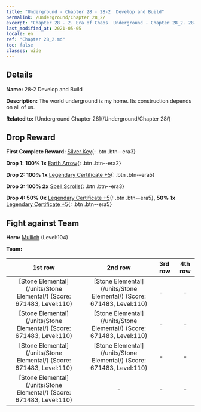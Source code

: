 ```yaml
---
title: "Underground - Chapter 28 - 28-2  Develop and Build"
permalink: /Underground/Chapter 28_2/
excerpt: "Chapter 28 - 2. Era of Chaos  Underground - Chapter 28_2. 28-2  Develop and Build"
last_modified_at: 2021-05-05
locale: en
ref: "Chapter 28_2.md"
toc: false
classes: wide
---
```


## Details

 **Name:** 28-2  Develop and Build

 **Description:**       The world underground is my home. Its construction depends on all of us.

 **Related to:** [Underground Chapter 28](/Underground/Chapter 28/)

## Drop Reward

 **First Complete Reward:** [Silver Key](/Items/con_693/){: .btn .btn--era3}

 **Drop 1:** **100% 1x** [Earth Arrow](/Items/her_464/){: .btn .btn--era2}

 **Drop 2:** **100% 1x** [Legendary Certificate +5](/Items/mat_102/){: .btn .btn--era5}

 **Drop 3:** **100% 2x** [Spell Scrolls](/Items/con_694/){: .btn .btn--era3}

 **Drop 4:** **50% 0x** [Legendary Certificate +5](/Items/mat_102/){: .btn .btn--era5}, **50% 1x** [Legendary Certificate +5](/Items/mat_102/){: .btn .btn--era5}


## Fight against Team
 **Hero:** [Mullich](/heroes/Mullich/) (Level:104)

 **Team:**


  | 1st row | 2nd row | 3rd row | 4th row |
  |:----:|:----:|:----|:----:|
  | [Stone Elemental](/units/Stone Elemental/) (Score: 671483, Level:110)  | [Stone Elemental](/units/Stone Elemental/) (Score: 671483, Level:110)  | - | - |
  | [Stone Elemental](/units/Stone Elemental/) (Score: 671483, Level:110)  | [Stone Elemental](/units/Stone Elemental/) (Score: 671483, Level:110)  | - | - |
  | [Stone Elemental](/units/Stone Elemental/) (Score: 671483, Level:110)  | [Stone Elemental](/units/Stone Elemental/) (Score: 671483, Level:110)  | - | - |
  | [Stone Elemental](/units/Stone Elemental/) (Score: 671483, Level:110)  | - | - | - |


